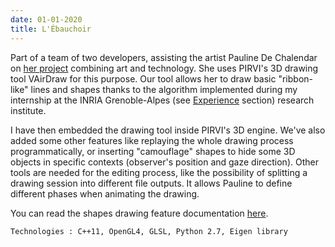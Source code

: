 ```yaml
---
date: 01-01-2020
title: L'Ébauchoir
---
```


Part of a team of two developers, assisting the artist Pauline De Chalendar on [her project](https://www.atelier-arts-sciences.eu/L-Ebauchoir) combining art and technology. She uses PIRVI's 3D drawing tool VAirDraw for this purpose. Our tool allows her to draw basic "ribbon-like" lines and shapes thanks to the algorithm implemented during my internship at the INRIA Grenoble-Alpes (see [Experience](#experience) section) research institute.

I have then embedded the drawing tool inside PIRVI's 3D engine. We've also added some other features like replaying the whole drawing process programmatically, or inserting "camouflage" shapes to hide some 3D objects in specific contexts (observer's position and gaze direction). Other tools are needed for the editing process, like the possibility of splitting a drawing session into different file outputs. It allows Pauline to define different phases when animating the drawing.

You can read the shapes drawing feature documentation [here](assets/pdf/shapes-drawing.pdf).

`Technologies : C++11, OpenGL4, GLSL, Python 2.7, Eigen library`
